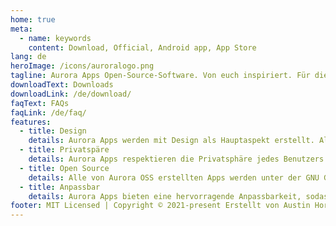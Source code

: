 ```yaml
---
home: true
meta:
  - name: keywords
    content: Download, Official, Android app, App Store
lang: de
heroImage: /icons/auroralogo.png
tagline: Aurora Apps Open-Source-Software. Von euch inspiriert. Für die Community gebaut.
downloadText: Downloads
downloadLink: /de/download/
faqText: FAQs
faqLink: /de/faq/
features:
  - title: Design
    details: Aurora Apps werden mit Design als Hauptaspekt erstellt. Alle unsere Apps bieten eine einzigartige und saubere, frisch aussehende Benutzeroberfläche. Wir befolgen alle Designrichtlinien, auch wenn diejenigen, die Richtlinien erstellt haben, dies nicht tun. :P
  - title: Privatspäre
    details: Aurora Apps respektieren die Privatsphäre jedes Benutzers und sammeln keinerlei personenbezogene Daten. Keine unserer Apps enthält Telemetriedienste oder Anzeigen. Wir glauben an einen transparenten Rahmen.
  - title: Open Source
    details: Alle von Aurora OSS erstellten Apps werden unter der GNU General Public License (GPLv.3.0) veröffentlicht. Was wir hinter der schönen Benutzeroberfläche tun, ist nicht verborgen. Sie können unseren Code jederzeit überprüfen. Wir sind offen für Vorschläge und Pull-Requests sind immer willkommen!
  - title: Anpassbar
    details: Aurora Apps bieten eine hervorragende Anpassbarkeit, sodass Benutzer die App an ihre ästhetischen Anforderungen anpassen können. Wechseln Sie automatisch zwischen den UI Hell & Dunkel (& Schwarz), sodass alle Nachteulen nice blind werden.
footer: MIT Licensed | Copyright © 2021-present Erstellt von Austin Hornhead mit ❤️
---
```

